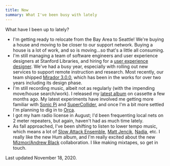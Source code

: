 ```yaml
---
title: Now
summary: What I've been busy with lately
---
```


What have I been up to lately?

* I'm getting ready to relocate from the Bay Area to Seattle! We're buying a house and moving to be closer to our support network. Buying a house is a lot of work, and so is moving...so that's a little all consuming.
* I'm still managing a team of software engineers and user experience designers at Stanford Libraries, and hiring for a [user experience designer](https://library.stanford.edu/department/digital-library-systems-and-services-dlss/jobs/user-experience-designer). We've had a busy year, especially with rolling out new services to support remote instruction and research. Most recently, our team shipped [Mirador 3.0.0](https://library.stanford.edu/blogs/digital-library-blog/2020/11/mirador-v300-released), which has been in the works for over two years including its design phase.
* I'm still recording music, albeit not as regularly (with the impending move/house search/work). I released my [latest album](https://blacktent.bandcamp.com/) on cassette a few months ago. My latest experiments have involved me getting more familiar with [Sonic Pi](https://sonic-pi.net/) and [SuperCollider](https://supercollider.github.io/), and once I'm a bit more settled I'm planning to dig in to [Orca](https://100r.co/site/orca.html).
* I got my ham radio license in August; I'd been frequenting local nets on 2 meter repeaters, but again, haven't had as much time lately.
* As fall approached, I've been shifting to listen to lower tempo music, which means a lot of [Slow Attack Ensemble](https://slowattackensemble.bandcamp.com/), [Matt Jencik](https://mattjencik.bandcamp.com/album/dream-character), [Nadja](https://nadjaluv.tumblr.com/), etc. I really like the new Hum album, and I'm really excited about the new [Mizmor/Andrew Black](https://gileadmedia.bandcamp.com/album/dialetheia) collaboration. I like making mixtapes, so get in touch.

Last updated November 18, 2020.
